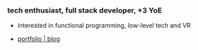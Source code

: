 
<h3>tech enthusiast, full stack developer, +3 YoE</h3>

- interested in functional programming, low-level tech and VR

- [portfolio | blog](https://www.bautidev.com/)
